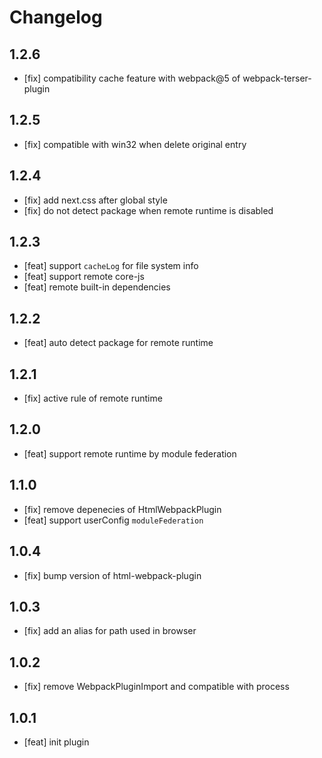 # Changelog

## 1.2.6

- [fix] compatibility cache feature with webpack@5 of webpack-terser-plugin

## 1.2.5

- [fix] compatible with win32 when delete original entry

## 1.2.4

- [fix] add next.css after global style
- [fix] do not detect package when remote runtime is disabled

## 1.2.3

- [feat] support `cacheLog` for file system info
- [feat] support remote core-js
- [feat] remote built-in dependencies

## 1.2.2

- [feat] auto detect package for remote runtime

## 1.2.1

- [fix] active rule of remote runtime

## 1.2.0

- [feat] support remote runtime by module federation

## 1.1.0

- [fix] remove depenecies of HtmlWebpackPlugin
- [feat] support userConfig `moduleFederation`

## 1.0.4

- [fix] bump version of html-webpack-plugin

## 1.0.3

- [fix] add an alias for path used in browser

## 1.0.2

- [fix] remove WebpackPluginImport and compatible with process

## 1.0.1

- [feat] init plugin

